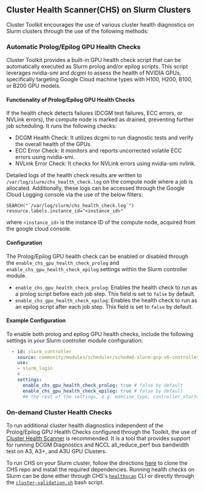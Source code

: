 ## Cluster Health Scanner(CHS) on Slurm Clusters

Cluster Toolkit encourages the use of various cluster health diagnostics on Slurm clusters through the use of the following methods:

### Automatic Prolog/Epilog GPU Health Checks

Cluster Toolkit provides a built-in GPU health check script that can be automatically executed as Slurm prolog and/or epilog scripts. This script leverages nvidia-smi and dcgmi to assess the health of NVIDIA GPUs, specifically targeting Google Cloud machine types with H100, H200, B100, or B200 GPU models.

#### Functionality of Prolog/Epilog GPU Health Checks

If the health check detects failures (DCGM test failures, ECC errors, or NVLink errors), the compute node is marked as drained, preventing further job scheduling. It runs the following checks:

- DCGM Health Check: It utilizes dcgmi to run diagnostic tests and verify the overall health of the GPUs.
- ECC Error Check: It monitors and reports uncorrected volatile ECC errors using nvidia-smi.
- NVLink Error Check: It checks for NVLink errors using nvidia-smi nvlink.

Detailed logs of the health check results are written to `/var/log/slurm/chs_health_check.log` on the compute node where a job is allocated. Additionally, these logs can be accessed through the Google Cloud Logging console via the use of the below filters:

```text
SEARCH("`/var/log/slurm/chs_health_check.log`")
resource.labels.instance_id="<instance_id>"
```

where `<instance_id>` is the instance ID of the compute node, acquired from the google cloud console.

#### Configuration

The Prolog/Epilog GPU health check can be enabled or disabled through the `enable_chs_gpu_health_check_prolog` and `enable_chs_gpu_health_check_epilog` settings within the Slurm controller module.

- `enable_chs_gpu_health_check_prolog`: Enables the health check to run as a prolog script before each job step. This field is set to `false` by default.
- `enable_chs_gpu_health_check_epilog`: Enables the health check to run as an epilog script after each job step. This field is set to `false` by default.

#### Example Configuration

To enable both prolog and epilog GPU health checks, include the following settings in your Slurm controller module configuration:

```yaml
  - id: slurm_controller
    source: community/modules/scheduler/schedmd-slurm-gcp-v6-controller
    use:
    - slurm_login
    # ...
    settings:
      enable_chs_gpu_health_check_prolog: true # false by default
      enable_chs_gpu_health_check_epilog: true # false by default
      ## the rest of the settings, e.g. mahcine_type, controller_startup_script, login_startup_script, etc.
```

### On-demand Cluster Health Checks

To run additional cluster health diagnostics independent of the Prolog/Epilog GPU Health Checks configured through the Toolkit, the use of [Cluster Health Scanner](https://github.com/GoogleCloudPlatform/cluster-health-scanner) is recommended. It is a tool that provides support for running DCGM Diagnostics and NCCL all_reduce_perf bus bandwidth test on A3, A3+, and A3U GPU Clusters.

To run CHS on your Slurm cluster, follow the directions [here](https://github.com/GoogleCloudPlatform/cluster-health-scanner?tab=readme-ov-file#2-running-via-cluster_diag) to clone the CHS repo and install the required dependencies. Running health checks on Slurm can be done either through CHS's [`healthscan`](https://github.com/GoogleCloudPlatform/cluster-health-scanner/blob/main/cli/healthscan.py) CLI or directly through the [`cluster-validation.sh`](https://github.com/GoogleCloudPlatform/cluster-health-scanner/blob/main/deploy/slurm/cluster-validation.sh) bash script.
